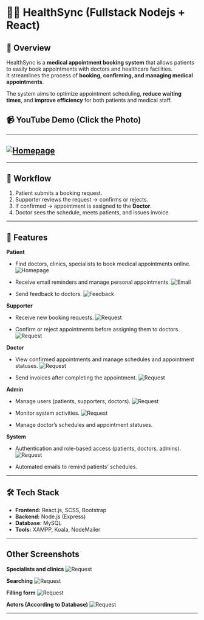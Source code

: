 # 👨‍⚕️ HealthSync (Fullstack Nodejs + React)

## 📖 Overview
HealthSync is a **medical appointment booking system** that allows patients to easily book appointments with doctors and healthcare facilities.  
It streamlines the process of **booking, confirming, and managing medical appointments**.  

The system aims to optimize appointment scheduling, **reduce waiting times**, and **improve efficiency** for both patients and medical staff.  
## 📹 YouTube Demo (Click the Photo)
---
[![Homepage](https://github.com/minhkhang2212/HealthSynchronous/blob/frontend/images/Homepage.png)]([https://youtu.be/YZal1JP-Rnk?si=GIwEla0BiDrQnX3U](https://youtu.be/WWOpJ3oDTGo?si=8AcfbfA68Q8_9fhJ))
---

---
## 🔄 Workflow  

1. Patient submits a booking request.  
2. Supporter reviews the request → confirms or rejects.  
3. If confirmed → appointment is assigned to the **Doctor**.  
4. Doctor sees the schedule, meets patients, and issues invoice.
---

## 🚀 Features  

**Patient**  
- Find doctors, clinics, specialists to book medical appointments online.
![Homepage](https://github.com/minhkhang2212/HealthSynchronous/blob/frontend/images/book.png)

- Receive email reminders and manage personal appointments.
 ![Email](https://github.com/minhkhang2212/HealthSynchronous/blob/frontend/images/email%20from%20system.png)

- Send feedback to doctors.
 ![Feedback](https://github.com/minhkhang2212/HealthSynchronous/blob/frontend/images/feedback.png)

**Supporter**  
- Receive new booking requests.
   ![Request](https://github.com/minhkhang2212/HealthSynchronous/blob/frontend/images/supporter.png)
  
- Confirm or reject appointments before assigning them to doctors.  
![Request](https://github.com/minhkhang2212/HealthSynchronous/blob/frontend/images/email%20from%20supporter.png)
  
**Doctor**  
- View confirmed appointments and manage schedules and appointment statuses.
  ![Request](https://github.com/minhkhang2212/HealthSynchronous/blob/frontend/images/doctor.png)
  
- Send invoices after completing the appointment.
 ![Request](https://github.com/minhkhang2212/HealthSynchronous/blob/frontend/images/doctor%20send%20invoice.png)

**Admin**  
- Manage users (patients, supporters, doctors).
   ![Request](https://github.com/minhkhang2212/HealthSynchronous/blob/frontend/images/admin.png)
  
- Monitor system activities.
   ![Request](https://github.com/minhkhang2212/HealthSynchronous/blob/frontend/images/admin%20permission.png)
  
- Manage doctor’s schedules and appointment statuses.

**System**  
- Authentication and role-based access (patients, doctors, admins).
     ![Request](https://github.com/minhkhang2212/HealthSynchronous/blob/frontend/images/Login.png)
  
- Automated emails to remind patients’ schedules.

---
## 🛠 Tech Stack  

- **Frontend:** React.js, SCSS, Bootstrap  
- **Backend:** Node.js (Express)  
- **Database:** MySQL  
- **Tools:** XAMPP, Koala, NodeMailer  
---
## Other Screenshots
**Specialists and clinics**
 ![Request](https://github.com/minhkhang2212/HealthSynchronous/blob/frontend/images/specialists%20and%20clinics.png)
 
 **Searching**
 ![Request](https://github.com/minhkhang2212/HealthSynchronous/blob/frontend/images/search.png)
 
**Filling form**
  ![Request](https://github.com/minhkhang2212/HealthSynchronous/blob/frontend/images/booking%20form.png)
  
  **Actors (According to Database)**
   ![Request](https://github.com/minhkhang2212/HealthSynchronous/blob/frontend/images/actor.png)
  
---


